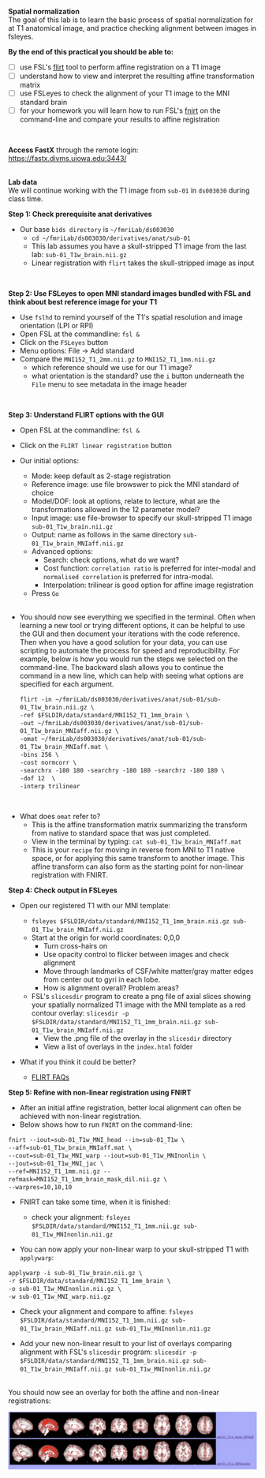 **Spatial normalization**
</br>
The goal of this lab is to learn the basic process of spatial normalization for at T1 anatomical image, and practice checking alignment between images in fsleyes.
</br>

**By the end of this practical you should be able to:** <br/>
* [ ] use FSL's [flirt](http://web.mit.edu/fsl_v5.0.10/fsl/doc/wiki/FLIRT(2f)UserGuide.html) tool to perform affine registration on a T1 image <br/>
* [ ] understand how to view and interpret the resulting affine transformation matrix <br/> 
* [ ] use FSLeyes to check the alignment of your T1 image to the MNI standard brain <br/> 
* [ ] for your homework you will learn how to run FSL's [fnirt](https://fsl.fmrib.ox.ac.uk/fsl/fslwiki/FNIRT) on the command-line and compare your results to affine registration
<br/>

**Access FastX** through the remote login: <br>
https://fastx.divms.uiowa.edu:3443/  <br/>
<br/>

**Lab data** <br>
We will continue working with the T1 image from `sub-01` in `ds003030` during class time.

**Step 1: Check prerequisite anat derivatives** <br>
* Our base `bids directory` is `~/fmriLab/ds003030`
    * `cd ~/fmriLab/ds003030/derivatives/anat/sub-01`
    * This lab assumes you have a skull-stripped T1 image from the last lab: `sub-01_T1w_brain.nii.gz`
    * Linear registration with `flirt` takes the skull-stripped image as input
</br>


**Step 2: Use FSLeyes to open MNI standard images bundled with FSL and think about best reference image for your T1** <br>
* Use `fslhd` to remind yourself of the T1's spatial resolution and image orientation (LPI or RPI)
* Open FSL at the commandline: `fsl &`
* Click on the `FSLeyes` button
* Menu options: File -> Add standard
* Compare the `MNI152_T1_2mm.nii.gz` to `MNI152_T1_1mm.nii.gz`
    * which reference should we use for our T1 image?
    * what orientation is the standard?  use the `i` button underneath the `File` menu to see metadata in the image header
</br>


**Step 3: Understand FLIRT options with the GUI** <br>
* Open FSL at the commandline: `fsl &`
* Click on the `FLIRT linear registration` button
* Our initial options:
    * Mode: keep default as 2-stage registration
    * Reference image: use file browswer to pick the MNI standard of choice
    * Model/DOF: look at options, relate to lecture, what are the transformations allowed in the 12 parameter model?
    * Input image: use file-browser to specify our skull-stripped T1 image `sub-01_T1w_brain.nii.gz`
    * Output: name as follows in the same directory `sub-01_T1w_brain_MNIaff.nii.gz`
    * Advanced options:
        * Search: check options, what do we want? 
        * Cost function: `correlation ratio` is preferred for inter-modal and `normalised correlation` is preferred for intra-modal. 
        * Interpolation: trilinear is good option for affine image registration
    * Press `Go`
    </br>

* You should now see everything we specified in the terminal. Often when learning a new tool or trying different options, it can be helpful to use the GUI and then document your iterations with the code reference. Then when you have a good solution for your data, you can use scripting to automate the process for speed and reproducibility. For example, below is how you would run the steps we selected on the command-line. The backward slash allows you to continue the command in a new line, which can help with seeing what options are specified for each argument. </br>

    ```
    flirt -in ~/fmriLab/ds003030/derivatives/anat/sub-01/sub-01_T1w_brain.nii.gz \
    -ref $FSLDIR/data/standard/MNI152_T1_1mm_brain \
    -out ~/fmriLab/ds003030/derivatives/anat/sub-01/sub-01_T1w_brain_MNIaff.nii.gz \
    -omat ~/fmriLab/ds003030/derivatives/anat/sub-01/sub-01_T1w_brain_MNIaff.mat \
    -bins 256 \
    -cost normcorr \
    -searchrx -180 180 -searchry -180 180 -searchrz -180 180 \
    -dof 12  \
    -interp trilinear
    ```

</br>

* What does `omat` refer to?
    * This is the affine transformation matrix summarizing the transform from native to standard space that was just completed.
    * View in the terminal by typing: `cat sub-01_T1w_brain_MNIaff.mat`
    * This is your `recipe` for moving in reverse from MNI to T1 native space, or for applying this same transform to another image. This affine transform can also form as the starting point for non-linear registration with FNIRT.</br>


**Step 4: Check output in FSLeyes** <br>
* Open our registered T1 with our MNI template:
    * `fsleyes $FSLDIR/data/standard/MNI152_T1_1mm_brain.nii.gz sub-01_T1w_brain_MNIaff.nii.gz`
    * Start at the origin for world coordinates: 0,0,0
        * Turn cross-hairs on
        * Use opacity control to flicker between images and check alignment
        * Move through landmarks of CSF/white matter/gray matter edges from center out to gyri in each lobe. 
        * How is alignment overall? Problem areas?
    * FSL's `slicesdir` program to create a png file of axial slices showing your spatially normalized T1 image with the MNI template as a red contour overlay:
`slicesdir -p $FSLDIR/data/standard/MNI152_T1_1mm_brain.nii.gz sub-01_T1w_brain_MNIaff.nii.gz`
        * View the .png file of the overlay in the `slicesdir` directory
        * View a list of overlays in the `index.html` folder

* What if you think it could be better?
    * [FLIRT FAQs](https://fsl.fmrib.ox.ac.uk/fsl/fslwiki/FLIRT/FAQ)


**Step 5: Refine with non-linear registration using FNIRT** <br>
* After an initial affine registration, better local alignment can often be achieved with non-linear registration.
* Below shows how to run `FNIRT` on the command-line:

```
fnirt --iout=sub-01_T1w_MNI_head --in=sub-01_T1w \
--aff=sub-01_T1w_brain_MNIaff.mat \
--cout=sub-01_T1w_MNI_warp --iout=sub-01_T1w_MNInonlin \
--jout=sub-01_T1w_MNI_jac \
--ref=MNI152_T1_1mm.nii.gz --refmask=MNI152_T1_1mm_brain_mask_dil.nii.gz \
--warpres=10,10,10
```

* FNIRT can take some time, when it is finished: 
    * check your alignment: `fsleyes $FSLDIR/data/standard/MNI152_T1_1mm.nii.gz sub-01_T1w_MNInonlin.nii.gz` 


* You can now apply your non-linear warp to your skull-stripped T1 with `applywarp`:
```
applywarp -i sub-01_T1w_brain.nii.gz \
-r $FSLDIR/data/standard/MNI152_T1_1mm_brain \
-o sub-01_T1w_MNInonlin.nii.gz \
-w sub-01_T1w_MNI_warp.nii.gz
```

* Check your alignment and compare to affine: `fsleyes $FSLDIR/data/standard/MNI152_T1_1mm.nii.gz sub-01_T1w_brain_MNIaff.nii.gz sub-01_T1w_MNInonlin.nii.gz` 

* Add your new non-linear result to your list of overlays comparing alignment with FSL's `slicesdir` program:
`slicesdir -p $FSLDIR/data/standard/MNI152_T1_1mm_brain.nii.gz sub-01_T1w_brain_MNIaff.nii.gz sub-01_T1w_MNInonlin.nii.gz`

</br>
You should now see an overlay for both the affine and non-linear registrations: 

![image-slicesdir](images/normalization_slicesdir_output.png)


